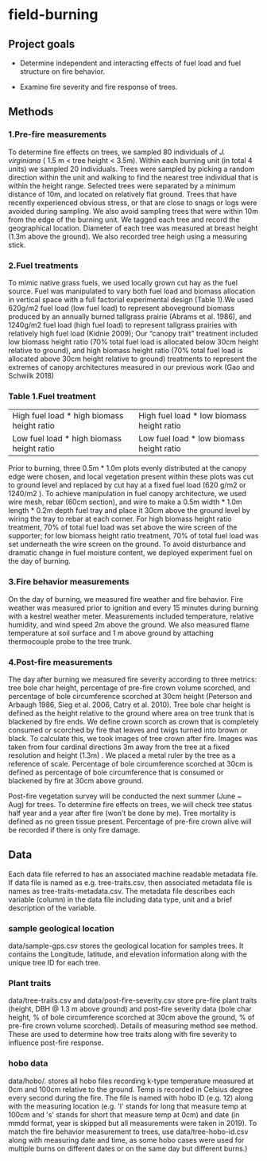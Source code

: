 field-burning
=============

Project goals
------------
- Determine independent and interacting effects of fuel load and fuel structure on fire behavior. 

- Examine fire severity and fire response of trees.

Methods
-------

### 1.Pre-fire measurements 





To determine fire effects on trees, we sampled 80 individuals of *J. virginiana* ( 1.5 m < tree height < 3.5m). Within each burning unit (in total 4 units) we sampled 20 individuals. Trees were sampled by picking a random direction within the unit and walking to find the nearest tree individual that is within the height range. Selected trees were separated by a minimum distance of 10m, and located on relatively flat ground. Trees that have recently experienced obvious stress, or that are close to snags or logs were avoided during sampling. We also avoid sampling trees that were within 10m from the edge of the burning unit. We tagged each tree and record the geographical location. Diameter of each tree was measured at breast height (1.3m above the ground). We also recorded tree heigh using a measuring stick. 


### 2.Fuel treatments




To mimic native grass fuels, we used locally grown cut hay as the fuel source. Fuel was manipulated to vary both fuel load and biomass allocation in vertical space with a full factorial experimental design (Table 1).We used 620g/m2 fuel load (low fuel load) to represent aboveground biomass produced by an annually burned tallgrass prairie (Abrams et al. 1986), and  1240g/m2 fuel load (high fuel load) to represent tallgrass prairies with relatively high fuel load (Kidnie 2009); Our “canopy trait” treatment included low biomass height ratio (70% total fuel load is allocated below 30cm height relative to ground), and high biomass height ratio (70% total fuel load is allocated above 30cm height relative to ground) treatments to represent the extremes of canopy architectures measured in our previous work (Gao and Schwilk 2018)

### **Table 1.Fuel treatment**



|                                            |                                          |
|--------------------------------------------|------------------------------------------|
| High fuel load * high biomass height ratio | High fuel load * low biomass height ratio|
|Low fuel load * high biomass height ratio   | Low fuel load * low biomass height ratio |





Prior to burning, three 0.5m * 1.0m plots evenly distributed at the canopy edge were chosen, and local vegetation present within these  plots was cut to ground level and replaced by cut hay at a fixed fuel load (620 g/m2 or 1240/m2 ). To achieve manipulation in fuel canopy architecture, we used wire mesh, rebar (60cm section), and wire to make a 0.5m width * 1.0m length * 0.2m depth fuel tray and place it 30cm above the ground level by wiring the tray to rebar at each corner. For high biomass height ratio treatment, 70% of total fuel load was set above the wire screen of the supporter; for low biomass height ratio treatment, 70% of total fuel load was set underneath the wire screen on the ground. To avoid disturbance and dramatic change in fuel moisture content, we deployed experiment fuel on the day of burning.





### 3.Fire behavior measurements

On the day of burning, we measured fire weather and fire behavior. Fire weather was measured prior to ignition and every 15 minutes during burning with a kestrel weather meter. Measurements included temperature, relative humidity, and wind speed 2m above the ground. We also measured flame temperature at soil surface and 1 m above ground by attaching thermocouple probe to the tree trunk. 



### 4.Post-fire measurements

The day after burning we measured fire severity according to three metrics: tree bole char height, percentage of pre-fire crown volume scorched, and percentage of bole circumference scorched at 30cm height (Peterson and Arbaugh 1986, Sieg et al. 2006, Catry et al. 2010). Tree bole char height is defined as the height relative to the ground where area on tree trunk that is blackened by fire ends.  We define crown scorch as crown that is completely consumed or scorched by fire that leaves and twigs turned into brown or black. To calculate this, we took images of tree crown after fire. Images was taken from four cardinal directions 3m away from the tree at a fixed resolution and height (1.3m) . We placed a metal ruler by the tree as a reference of scale.  Percentage of bole circumference scorched at 30cm is defined as percentage of bole circumference that is consumed or blackened by fire at 30cm above ground. 

Post-fire vegetation survey will be conducted the next summer (June ~ Aug) for trees. To determine fire effects on trees, we will check tree status half year and a year after fire (won’t be done by me). Tree mortality is defined as no green tissue present. Percentage of pre-fire crown alive will be recorded if there is only fire damage. 


Data
----

Each data file referred to has an associated machine readable metadata file. If data file is named as e.g. tree-traits.csv, then associated metadata file is names as tree-traits-metadata.csv. The metadata file describes each variable (column) in the data file including data type, unit and a brief description of the variable.

### sample geological location

data/sample-gps.csv stores the geological location for samples trees. It contains the Longitude, latitude, and elevation information along with the unique tree ID for each tree.

### Plant traits

data/tree-traits.csv and data/post-fire-severity.csv store pre-fire plant traits (height, DBH @ 1.3 m above ground) and post-fire severity data (bole char height, % of bole circumference scorched at 30cm above the ground, % of pre-fire crown volume scorched). Details of measuring method see method. These are used to determine how tree traits along with fire severity to influence post-fire response.


### hobo data

data/hobo/. stores all hobo files recording k-type temperature measured at 0cm and 100cm relative to the ground. Temp is recorded in
Celsius degree every second during the fire.  The file is named with hobo ID (e.g. 12) along with the measuring location (e.g. 'l' stands for long that measure temp at 100cm and 's' stands for short that measure temp at 0cm) and date (in mmdd format, year is skipped but all measurements were taken in 2019). To match the fire behavior measurement to trees, use data/tree-hobo-id.csv along with measuring date and time, as some hobo cases were used for multiple burns on different dates or on the same day but different burns.) 








